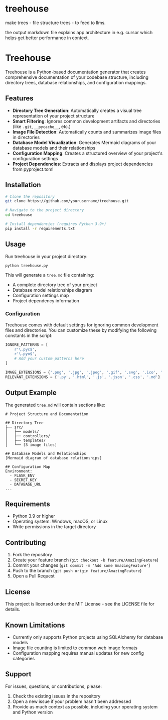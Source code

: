 # treehouse
make trees - file structure trees - to feed to llms. 

the output markdown file explains app architecture in e.g. cursor which helps get better performance in context. 


# Treehouse

Treehouse is a Python-based documentation generator that creates comprehensive documentation of your codebase structure, including directory trees, database relationships, and configuration mappings.

## Features

- **Directory Tree Generation**: Automatically creates a visual tree representation of your project structure
- **Smart Filtering**: Ignores common development artifacts and directories (like `.git`, `__pycache__`, etc.)
- **Image File Detection**: Automatically counts and summarizes image files in directories
- **Database Model Visualization**: Generates Mermaid diagrams of your database models and their relationships
- **Configuration Mapping**: Creates a structured overview of your project's configuration settings
- **Project Dependencies**: Extracts and displays project dependencies from pyproject.toml

## Installation

```bash
# Clone the repository
git clone https://github.com/yourusername/treehouse.git

# Navigate to the project directory
cd treehouse

# Install dependencies (requires Python 3.9+)
pip install -r requirements.txt
```

## Usage

Run treehouse in your project directory:

```bash
python treehouse.py
```

This will generate a `tree.md` file containing:
- A complete directory tree of your project
- Database model relationships diagram
- Configuration settings map
- Project dependency information

### Configuration

Treehouse comes with default settings for ignoring common development files and directories. You can customize these by modifying the following constants in the script:

```python
IGNORE_PATTERNS = [
    r'\.pyc$',
    r'\.pyo$',
    # Add your custom patterns here
]

IMAGE_EXTENSIONS = {'.png', '.jpg', '.jpeg', '.gif', '.svg', '.ico', '.webp'}
RELEVANT_EXTENSIONS = {'.py', '.html', '.js', '.json', '.css', '.md'}
```

## Output Example

The generated `tree.md` will contain sections like:

```
# Project Structure and Documentation

## Directory Tree
├── src/
│   ├── models/
│   ├── controllers/
│   ├── templates/
│   └── [3 image files]

## Database Models and Relationships
[Mermaid diagram of database relationships]

## Configuration Map
Environment:
  - FLASK_ENV
  - SECRET_KEY
  - DATABASE_URL
...
```

## Requirements

- Python 3.9 or higher
- Operating system: Windows, macOS, or Linux
- Write permissions in the target directory

## Contributing

1. Fork the repository
2. Create your feature branch (`git checkout -b feature/AmazingFeature`)
3. Commit your changes (`git commit -m 'Add some AmazingFeature'`)
4. Push to the branch (`git push origin feature/AmazingFeature`)
5. Open a Pull Request

## License

This project is licensed under the MIT License - see the LICENSE file for details.

## Known Limitations

- Currently only supports Python projects using SQLAlchemy for database models
- Image file counting is limited to common web image formats
- Configuration mapping requires manual updates for new config categories

## Support

For issues, questions, or contributions, please:
1. Check the existing issues in the repository
2. Open a new issue if your problem hasn't been addressed
3. Provide as much context as possible, including your operating system and Python version

